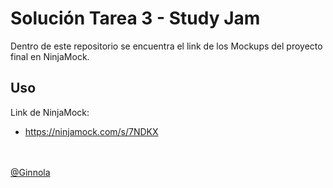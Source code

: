 # Solución Tarea 3 - Study Jam

Dentro de este repositorio se encuentra el link de los Mockups del proyecto final en NinjaMock.

## Uso


Link de NinjaMock:
* https://ninjamock.com/s/7NDKX

<br><br>
<a href="http://www.miramicodigo.com" target="_blank">@Ginnola</a>
